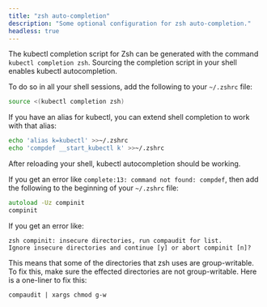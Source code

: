```yaml
---
title: "zsh auto-completion"
description: "Some optional configuration for zsh auto-completion."
headless: true
---
```


The kubectl completion script for Zsh can be generated with the command `kubectl completion zsh`. Sourcing the completion script in your shell enables kubectl autocompletion.

To do so in all your shell sessions, add the following to your `~/.zshrc` file:

```zsh
source <(kubectl completion zsh)
```

If you have an alias for kubectl, you can extend shell completion to work with that alias:

```zsh
echo 'alias k=kubectl' >>~/.zshrc
echo 'compdef __start_kubectl k' >>~/.zshrc
```

After reloading your shell, kubectl autocompletion should be working.

If you get an error like `complete:13: command not found: compdef`, then add the following to the beginning of your `~/.zshrc` file:

```zsh
autoload -Uz compinit
compinit
```

If you get an error like:  
 ```
 zsh compinit: insecure directories, run compaudit for list.
 Ignore insecure directories and continue [y] or abort compinit [n]?
 ```
 This means that some of the directories that zsh uses are group-writable. To fix this, make sure the effected directories are not group-writable. Here is a one-liner to fix this:
 ```
 compaudit | xargs chmod g-w
 ```
